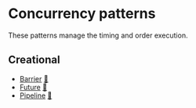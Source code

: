 # Concurrency patterns

These patterns manage the timing and order execution.

## Creational

 * [Barrier](barrier) [:notebook:](https://en.wikipedia.org/wiki/Barrier_(computer_science))
 * [Future](future) [:notebook:](https://en.wikipedia.org/wiki/Futures_and_promises)
 * [Pipeline](pipeline) [:notebook:](https://en.wikipedia.org/wiki/Pipeline_(software))